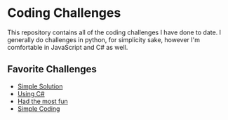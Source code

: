 # Coding Challenges
This repository contains all of the coding challenges I have done to date. I generally do challenges in python, for simplicity sake, however I'm comfortable in JavaScript and C# as well. 
## Favorite Challenges
* [Simple Solution](https://github.com/lymanmcbride/challenges/blob/main/murder_mystery.py)
* [Using C#](https://github.com/lymanmcbride/challenges/blob/main/MoveZeros/MoveZeros/Program.cs)
* [Had the most fun](https://github.com/lymanmcbride/challenges/blob/main/welcome_greeting.py)
* [Simple Coding](https://github.com/lymanmcbride/challenges/blob/main/anagramandPowerofTwo.py)